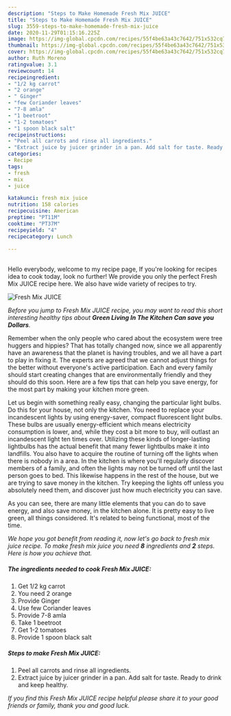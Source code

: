 ```yaml
---
description: "Steps to Make Homemade Fresh Mix JUICE"
title: "Steps to Make Homemade Fresh Mix JUICE"
slug: 3559-steps-to-make-homemade-fresh-mix-juice
date: 2020-11-29T01:15:16.225Z
image: https://img-global.cpcdn.com/recipes/55f4be63a43c7642/751x532cq70/fresh-mix-juice-recipe-main-photo.jpg
thumbnail: https://img-global.cpcdn.com/recipes/55f4be63a43c7642/751x532cq70/fresh-mix-juice-recipe-main-photo.jpg
cover: https://img-global.cpcdn.com/recipes/55f4be63a43c7642/751x532cq70/fresh-mix-juice-recipe-main-photo.jpg
author: Ruth Moreno
ratingvalue: 3.1
reviewcount: 14
recipeingredient:
- "1/2 kg carrot"
- "2 orange"
- " Ginger"
- "few Coriander leaves"
- "7-8 amla"
- "1 beetroot"
- "1-2 tomatoes"
- "1 spoon black salt"
recipeinstructions:
- "Peel all carrots and rinse all ingredients."
- "Extract juice by juicer grinder in a pan. Add salt for taste. Ready to drink and keep healthy."
categories:
- Recipe
tags:
- fresh
- mix
- juice

katakunci: fresh mix juice 
nutrition: 158 calories
recipecuisine: American
preptime: "PT11M"
cooktime: "PT37M"
recipeyield: "4"
recipecategory: Lunch

---
```

<br>
Hello everybody, welcome to my recipe page, If you're looking for recipes idea to cook today, look no further! We provide you only the perfect Fresh Mix JUICE recipe here. We also have wide variety of recipes to try.
<br>


![Fresh Mix JUICE](https://img-global.cpcdn.com/recipes/55f4be63a43c7642/751x532cq70/fresh-mix-juice-recipe-main-photo.jpg)

<i>Before you jump to Fresh Mix JUICE recipe, you may want to read this short interesting healthy tips about 
<strong>Green Living In The Kitchen Can save you Dollars</strong>.</i>
</br>

Remember when the only people who cared about the ecosystem were tree huggers and hippies? That has totally changed now, since we all apparently have an awareness that the planet is having troubles, and we all have a part to play in fixing it. The experts are agreed that we cannot adjust things for the better without everyone's active participation. Each and every family should start creating changes that are environmentally friendly and they should do this soon. Here are a few tips that can help you save energy, for the most part by making your kitchen more green.

Let us begin with something really easy, changing the particular light bulbs. Do this for your house, not only the kitchen. You need to replace your incandescent lights by using energy-saver, compact fluorescent light bulbs. These bulbs are usually energy-efficient which means electricity consumption is lower, and, while they cost a bit more to buy, will outlast an incandescent light ten times over. Utilizing these kinds of longer-lasting lightbulbs has the actual benefit that many fewer lightbulbs make it into landfills. You also have to acquire the routine of turning off the lights when there is nobody in a area. In the kitchen is where you'll regularly discover members of a family, and often the lights may not be turned off until the last person goes to bed. This likewise happens in the rest of the house, but we are trying to save money in the kitchen. Try keeping the lights off unless you absolutely need them, and discover just how much electricity you can save.

As you can see, there are many little elements that you can do to save energy, and also save money, in the kitchen alone. It is pretty easy to live green, all things considered. It's related to being functional, most of the time.


<i>We hope you got benefit from reading it, now let's go back to fresh mix juice recipe. To make fresh mix juice you need <strong>8</strong> ingredients and <strong>2</strong> steps. Here is how you achieve that.
</i>

##### The ingredients needed to cook Fresh Mix JUICE:

1. Get 1/2 kg carrot
1. You need 2 orange
1. Provide  Ginger
1. Use few Coriander leaves
1. Provide 7-8 amla
1. Take 1 beetroot
1. Get 1-2 tomatoes
1. Provide 1 spoon black salt


##### Steps to make Fresh Mix JUICE:

1. Peel all carrots and rinse all ingredients.
1. Extract juice by juicer grinder in a pan. Add salt for taste. Ready to drink and keep healthy.


<i>If you find this Fresh Mix JUICE recipe helpful please share it to your good friends or family, thank you and good luck.</i>
